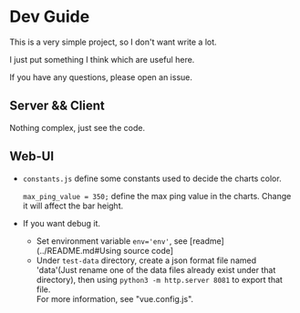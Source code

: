 # Dev Guide

This is a very simple project, so I don't want write a lot.

I just put something I think which are useful here.

If you have any questions, please open an issue.

## Server && Client

Nothing complex, just see the code.

## Web-UI

- `constants.js`  define some constants used to decide the charts color.  

  `max_ping_value = 350;` define the max ping value in the charts. Change it will affect the bar height.

- If you want debug it.

  * Set environment variable `env='env'`, see [readme](../README.md#Using source code]
  * Under `test-data` directory, create a json format file named 'data'(Just rename one of the data files already exist under that directory), then using `python3 -m http.server 8081` to export that file.  
    For more information, see "vue.config.js".
